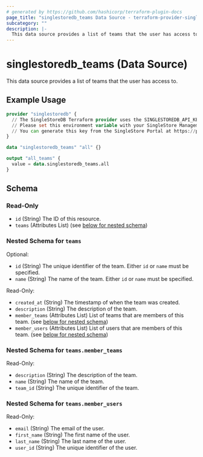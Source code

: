 ```yaml
---
# generated by https://github.com/hashicorp/terraform-plugin-docs
page_title: "singlestoredb_teams Data Source - terraform-provider-singlestoredb"
subcategory: ""
description: |-
  This data source provides a list of teams that the user has access to.
---
```


# singlestoredb_teams (Data Source)

This data source provides a list of teams that the user has access to.

## Example Usage

```terraform
provider "singlestoredb" {
  // The SingleStoreDB Terraform provider uses the SINGLESTOREDB_API_KEY environment variable for authentication.
  // Please set this environment variable with your SingleStore Management API key.
  // You can generate this key from the SingleStore Portal at https://portal.singlestore.com/organizations/org-id/api-keys.
}

data "singlestoredb_teams" "all" {}

output "all_teams" {
  value = data.singlestoredb_teams.all
}
```

<!-- schema generated by tfplugindocs -->
## Schema

### Read-Only

- `id` (String) The ID of this resource.
- `teams` (Attributes List) (see [below for nested schema](#nestedatt--teams))

<a id="nestedatt--teams"></a>
### Nested Schema for `teams`

Optional:

- `id` (String) The unique identifier of the team. Either `id` or `name` must be specified.
- `name` (String) The name of the team. Either `id` or `name` must be specified.

Read-Only:

- `created_at` (String) The timestamp of when the team was created.
- `description` (String) The description of the team.
- `member_teams` (Attributes List) List of teams that are members of this team. (see [below for nested schema](#nestedatt--teams--member_teams))
- `member_users` (Attributes List) List of users that are members of this team. (see [below for nested schema](#nestedatt--teams--member_users))

<a id="nestedatt--teams--member_teams"></a>
### Nested Schema for `teams.member_teams`

Read-Only:

- `description` (String) The description of the team.
- `name` (String) The name of the team.
- `team_id` (String) The unique identifier of the team.


<a id="nestedatt--teams--member_users"></a>
### Nested Schema for `teams.member_users`

Read-Only:

- `email` (String) The email of the user.
- `first_name` (String) The first name of the user.
- `last_name` (String) The last name of the user.
- `user_id` (String) The unique identifier of the user.
